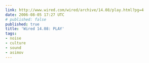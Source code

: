 ```yaml
---
link: http://www.wired.com/wired/archive/14.08/play.html?pg=4
date: 2006-08-05 17:27 UTC
# published: false
published: true
title: 'Wired 14.08: PLAY'
tags:
- noise
- culture
- sound
- asimov
---
```



